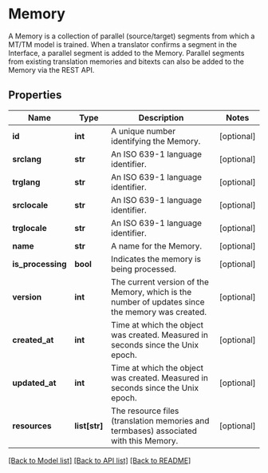 # Memory

A Memory is a collection of parallel (source/target) segments from which a MT/TM model is trained. When a translator confirms a segment in the Interface, a parallel segment is added to the Memory. Parallel segments from existing translation memories and bitexts can also be added to the Memory via the REST API. 
## Properties
Name | Type | Description | Notes
------------ | ------------- | ------------- | -------------
**id** | **int** | A unique number identifying the Memory. | [optional] 
**srclang** | **str** | An ISO 639-1 language identifier. | [optional] 
**trglang** | **str** | An ISO 639-1 language identifier. | [optional] 
**srclocale** | **str** | An ISO 639-1 language identifier. | [optional] 
**trglocale** | **str** | An ISO 639-1 language identifier. | [optional] 
**name** | **str** | A name for the Memory. | [optional] 
**is_processing** | **bool** | Indicates the memory is being processed. | [optional] 
**version** | **int** | The current version of the Memory, which is the number of updates since the memory was created. | [optional] 
**created_at** | **int** | Time at which the object was created. Measured in seconds since the Unix epoch. | [optional] 
**updated_at** | **int** | Time at which the object was created. Measured in seconds since the Unix epoch. | [optional] 
**resources** | **list[str]** | The resource files (translation memories and termbases) associated with this Memory. | [optional] 

[[Back to Model list]](../README.md#documentation-for-models) [[Back to API list]](../README.md#documentation-for-api-endpoints) [[Back to README]](../README.md)


